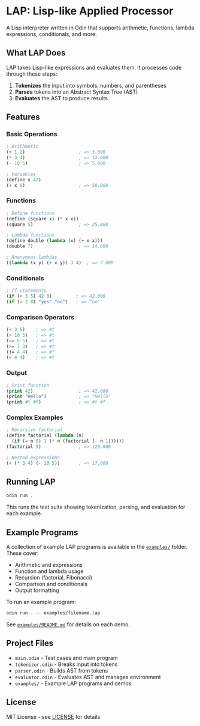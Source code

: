 # LAP: Lisp-like Applied Processor

A Lisp interpreter written in Odin that supports arithmetic, functions, lambda expressions, conditionals, and more.

## What LAP Does

LAP takes Lisp-like expressions and evaluates them. It processes code through these steps:

1. **Tokenizes** the input into symbols, numbers, and parentheses
2. **Parses** tokens into an Abstract Syntax Tree (AST)
3. **Evaluates** the AST to produce results

## Features

### Basic Operations

```lisp
; Arithmetic
(+ 1 2)                    ; => 3.000
(* 3 4)                    ; => 12.000
(- 10 5)                   ; => 5.000

; Variables
(define x 42)
(+ x 8)                    ; => 50.000
```

### Functions

```lisp
; Define functions
(define (square x) (* x x))
(square 5)                 ; => 25.000

; Lambda functions
(define double (lambda (x) (+ x x)))
(double 7)                 ; => 14.000

; Anonymous lambdas
((lambda (x y) (+ x y)) 3 4)  ; => 7.000
```

### Conditionals

```lisp
; If statements
(if (< 3 5) 42 0)         ; => 42.000
(if (> 2 8) "yes" "no")   ; => "no"
```

### Comparison Operators

```lisp
(< 3 5)    ; => #t
(> 10 5)   ; => #t
(<= 5 5)   ; => #t
(>= 7 3)   ; => #t
(!= 4 4)   ; => #f
(= 4 4)    ; => #t
```

### Output

```lisp
; Print function
(print 42)                 ; => 42.000
(print "Hello")            ; => "Hello"
(print #t #f)              ; => #t #f
```

### Complex Examples

```lisp
; Recursive factorial
(define factorial (lambda (n) 
  (if (= n 0) 1 (* n (factorial (- n 1))))))
(factorial 5)              ; => 120.000

; Nested expressions
(+ (* 3 4) (- 10 5))       ; => 17.000
```

## Running LAP

```bash
odin run .
```

This runs the test suite showing tokenization, parsing, and evaluation for each example.

## Example Programs

A collection of example LAP programs is available in the [`examples/`](examples/) folder. These cover:

- Arithmetic and expressions
- Function and lambda usage
- Recursion (factorial, Fibonacci)
- Comparison and conditionals
- Output formatting

To run an example program:

```bash
odin run . -- examples/filename.lap
```

See [`examples/README.md`](examples/README.md) for details on each demo.

## Project Files

- `main.odin` - Test cases and main program
- `tokenizer.odin` - Breaks input into tokens
- `parser.odin` - Builds AST from tokens
- `evaluator.odin` - Evaluates AST and manages environment
- `examples/` - Example LAP programs and demos

## License

MIT License - see [LICENSE](LICENSE) for details
